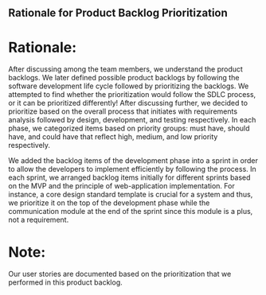 ## Rationale for Product Backlog Prioritization 

# Rationale: 
After discussing among the team members, we understand the product backlogs. We later defined possible product backlogs by following the software development life cycle followed by prioritizing the backlogs. We attempted to find whether the prioritization would follow the SDLC process, or it can be prioritized differently! After discussing further, we decided to prioritize based on the overall process that initiates with requirements analysis followed by design, development, and testing respectively. In each phase, we categorized items based on priority groups: must have, should have, and could have that reflect high, medium, and low priority respectively. 

We added the backlog items of the development phase into a sprint in order to allow the developers to implement efficiently by following the process. In each sprint, we arranged backlog items initially for different sprints based on the MVP and the principle of web-application implementation. For instance, a core design standard template is crucial for a system and thus, we prioritize it on the top of the development phase while the communication module at the end of the sprint since this module is a plus, not a requirement.

# Note: 
Our user stories are documented based on the prioritization that we performed in this product backlog.
